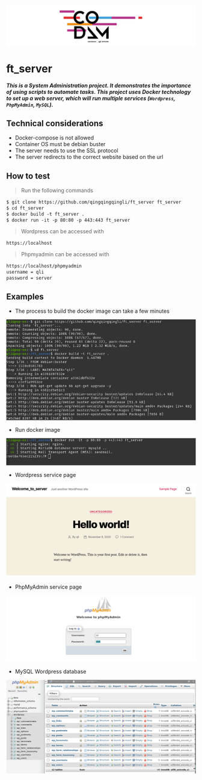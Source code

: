 [![Logo](https://github.com/qingqingqingli/readme_images/blob/master/codam_logo_1.png)](https://github.com/qingqingqingli/ft_server)

# ft_server
***This is a System Administration project. It demonstrates the importance of using scripts to automate tasks. This project uses Docker technology to set up a web server, which will run multiple services (```Wordpress```, ```PhpMyAdmin```, ```MySQL```).***

## Technical considerations

- Docker-compose is not allowed
- Container OS must be debian buster
- The server needs to use the SSL protocol
- The server redirects to the correct website based on the url

## How to test
> Run the following commands

```shell
$ git clone https://github.com/qingqingqingli/ft_server ft_server
$ cd ft_server
$ docker build -t ft_server .
$ docker run -it -p 80:80 -p 443:443 ft_server
```

> Wordpress can be accessed with

```shell
https://localhost
```

> Phpmyadmin can be accessed with

```shell
https://localhost/phpmyadmin
username = qli
password = server
```

## Examples

- The process to build the docker image can take a few minutes

![ft_server_1](https://github.com/qingqingqingli/readme_images/blob/master/ft_server_1.png)

- Run docker image

![ft_server_2](https://github.com/qingqingqingli/readme_images/blob/master/ft_server_2.png)

- Wordpress service page

![ft_server_wordpress](https://github.com/qingqingqingli/readme_images/blob/master/ft_server_wordpress.png)

- PhpMyAdmin service page

![ft_server_pma_0](https://github.com/qingqingqingli/readme_images/blob/master/ft_server_pma_0.png)

- MySQL Wordpress database

![ft_server_pma_2](https://github.com/qingqingqingli/readme_images/blob/master/ft_server_pma_2.png)
